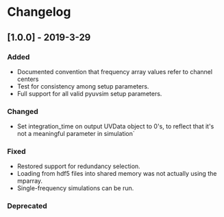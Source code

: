 # Changelog

## [1.0.0] - 2019-3-29

### Added

- Documented convention that frequency array values refer to channel centers
- Test for consistency among setup parameters.
- Full support for all valid pyuvsim setup parameters.

### Changed

- Set integration_time on output UVData object to 0's, to reflect that it's not a meaningful parameter in simulation`

### Fixed

- Restored support for redundancy selection.
- Loading from hdf5 files into shared memory was not actually using the mparray.
- Single-frequency simulations can be run.

### Deprecated
